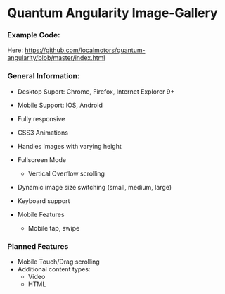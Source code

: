 Quantum Angularity Image-Gallery
===========
  ### Example Code:
  
  Here: https://github.com/localmotors/quantum-angularity/blob/master/index.html
  
  ### General Information:
  
  - Desktop Suport: Chrome, Firefox, Internet Explorer 9+
  - Mobile Support: IOS, Android

  - Fully responsive
  - CSS3 Animations
  - Handles images with varying height

  - Fullscreen Mode
     - Vertical Overflow scrolling

  - Dynamic image size switching (small, medium, large)
  - Keyboard support

  - Mobile Features
     - Mobile tap, swipe


  ### Planned Features

  - Mobile Touch/Drag scrolling
  - Additional content types:
     - Video
     - HTML


